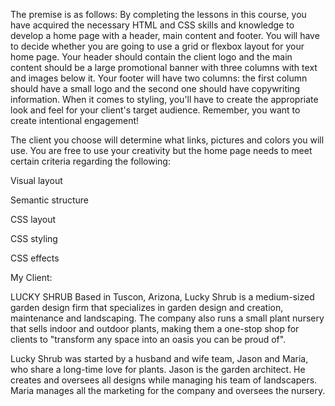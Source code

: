 The premise is as follows:
By completing the lessons in this course, you have acquired the necessary HTML and CSS skills and knowledge to develop a home page with a header, main content and footer. You will have to decide whether you are going to use a grid or flexbox layout for your home page. Your header should contain the client logo and the main content should be a large promotional banner with three columns with text and images below it. Your footer will have two columns: the first column should have a small logo and the second one should have copywriting information. When it comes to styling, you'll have to create the appropriate look and feel for your client's target audience. Remember, you want to create intentional engagement!

The client you choose will determine what links, pictures and colors you will use. You are free to use your creativity but the home page needs to meet certain criteria regarding the following:

Visual layout

Semantic structure

CSS layout

CSS styling

CSS effects

My Client:

LUCKY SHRUB
Based in Tuscon, Arizona, Lucky Shrub is a medium-sized garden design firm that specializes in garden design and creation, maintenance and landscaping. The company also runs a small plant nursery that sells indoor and outdoor plants, making them a one-stop shop for clients to "transform any space into an oasis you can be proud of".

Lucky Shrub was started by a husband and wife team, Jason and Maria, who share a long-time love for plants. Jason is the garden architect. He creates and oversees all designs while managing his team of landscapers. Maria manages all the marketing for the company and oversees the nursery.
